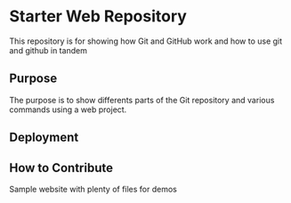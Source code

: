 # Starter Web Repository

This repository is for showing how Git and GitHub work and how to use git and github in tandem

## Purpose
The purpose is to show differents parts of the Git repository and various commands using a web project.

## Deployment

## How to Contribute

Sample website with plenty of files for demos